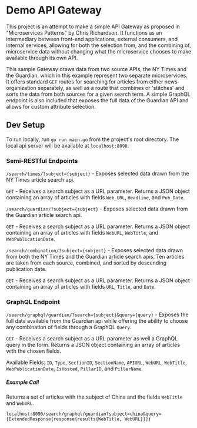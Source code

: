 # Demo API Gateway
This project is an attempt to make a simple API Gateway as proposed in "Microservices Patterns" by Chris Richardson. It functions as an intermediary between front-end applications, external consumers, and internal services, allowing for both the selection from, and the combining of, microservice data without changing what the microservice chooses to make available through its own API. 

This sample Gateway draws data from two source APIs, the NY Times and the Guardian, which in this example represent two separate microservices. It offers standard `GET` routes for searching for articles from either news organization separately, as well as a route that combines or 'stitches' and sorts the data from both sources for a given search term. A simple GraphQL endpoint is also included that exposes the full data of the Guardian API and allows for custom attribute selection.

## Dev Setup

To run locally, run `go run main.go` from the project's root directory. The local api server will be available at `localhost:8090`.

### Semi-RESTful Endpoints
`/search/times/?subject={subject}` - Exposes selected data drawn from the NY Times article search api.

`GET` - Receives a search subject as a URL parameter. Returns a JSON object containing an array of articles with fields `Web_URL`, `Headline`, and `Pub_Date`.


`/search/guardian/?subject={subject}` - Exposes selected data drawn from the Guardian article search api.

`GET` - Receives a search subject as a URL parameter. Returns a JSON object containing an array of articles with fields `WebURL`, `WebTitle`, and `WebPublicationDate`.


`/search/combination/?subject={subject}` - Exposes selected data drawn from both the NY Times and the Guardian article search apis. Ten articles are taken from each source, combined, and sorted by descending publication date.

`GET` - Receives a search subject as a URL parameter. Returns a JSON object containing an array of articles with fields `URL`, `Title`, and `Date`.

### GraphQL Endpoint

`/search/graphql/guardian/?search={subject}&query={query}` - Exposes the full data available from the Guardian api while offering the ability to choose any combination of fields through a GraphQL `Query`.

`GET` - Receives a search subject as a URL parameter as well a GraphQL query in the form. Returns a JSON object containing an array of articles with the chosen fields.

Available Fields: `ID`, `Type`, `SectionID`, `SectionName`, `APIURL`, `WebURL`, `WebTitle`, `WebPublicationDate`, `IsHosted`, `PillarID`, and `PillarName`.


##### Example Call
Returns a set of articles with the subject of China and the fields `WebTitle` and `WebURL`.
```
localhost:8090/search/graphql/guardian?subject=china&query={ExtendedResponse{response{results{WebTitle, WebURL}}}}
```

